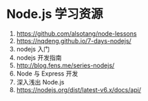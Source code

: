 # Node.js 学习资源

1. https://github.com/alsotang/node-lessons
2. https://nqdeng.github.io/7-days-nodejs/
3. nodejs 入门
4. nodejs 开发指南
5. http://blog.fens.me/series-nodejs/
6. Node 与 Express 开发
7. 深入浅出 Node.js
8. https://nodejs.org/dist/latest-v6.x/docs/api/